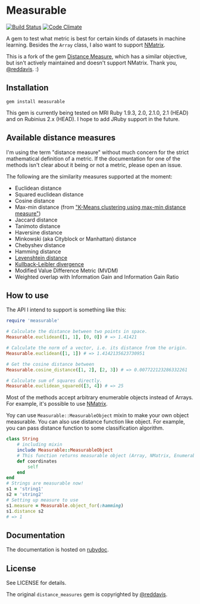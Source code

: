 # Measurable

[![Build Status](https://travis-ci.org/agarie/measurable.svg?branch=master)](https://travis-ci.org/agarie/measurable)
[![Code Climate](https://codeclimate.com/github/agarie/measurable.png)](https://codeclimate.com/github/agarie/measurable)

A gem to test what metric is best for certain kinds of datasets in machine
learning. Besides the `Array` class, I also want to support
[NMatrix](http://github.com/sciruby/nmatrix).

This is a fork of the gem [Distance Measure](https://github.com/reddavis/Distance-Measures),
which has a similar objective, but isn't actively maintained and doesn't support
NMatrix. Thank you, [@reddavis][reddavis]. :)

## Installation

`gem install measurable`

This gem is currently being tested on MRI Ruby 1.9.3, 2.0, 2.1.0, 2.1 (HEAD) and on Rubinius 2.x (HEAD). I hope to add JRuby support in the future.

## Available distance measures

I'm using the term "distance measure" without much concern for the strict
mathematical definition of a metric. If the documentation for one of the
methods isn't clear about it being or not a metric, please open an issue.

The following are the similarity measures supported at the moment:

- Euclidean distance
- Squared euclidean distance
- Cosine distance
- Max-min distance (from ["K-Means clustering using max-min distance measure"][maxmin])
- Jaccard distance
- Tanimoto distance
- Haversine distance
- Minkowski (aka Cityblock or Manhattan) distance
- Chebyshev distance
- Hamming distance
- [Levenshtein distance](http://en.wikipedia.org/wiki/Levenshtein_distance)
- [Kullback-Leibler divergence](http://en.wikipedia.org/wiki/Kullback%E2%80%93Leibler_divergence)
- Modified Value Difference Metric (MVDM)
- Weighted overlap with Information Gain and Information Gain Ratio

## How to use

The API I intend to support is something like this:

```ruby
require 'measurable'

# Calculate the distance between two points in space.
Measurable.euclidean([1, 1], [0, 0]) # => 1.41421

# Calculate the norm of a vector, i.e. its distance from the origin.
Measurable.euclidean([1, 1]) # => 1.4142135623730951

# Get the cosine distance between
Measurable.cosine_distance([1, 2], [2, 3]) # => 0.007722123286332261

# Calculate sum of squares directly.
Measurable.euclidean_squared([3, 4]) # => 25
```

Most of the methods accept arbitrary enumerable objects instead of Arrays. For example, it's possible to use [NMatrix](https://github.com/sciruby/nmatrix).

Yoy can use `Measurable::MeasurableObject` mixin to make your own object measurable.
You can also use distance function like object. For example, you can pass distance function to some classification algorithm.

```ruby
class String
	# including mixin
	include Measurable::MeasurableObject
	# This function returns measurable object (Array, NMatrix, Enumerable, e.t.c)
	def coordinates
		self
	end
end
# Strings are measurable now!
s1 = 'string1'
s2 = 'string2'
# Setting up measure to use
s1.measure = Measurable.object_for(:hamming)
s1.distance s2
# => 1
```

## Documentation

The documentation is hosted on [rubydoc](http://www.rubydoc.info/github/agarie/measurable).

## License

See LICENSE for details.

The original `distance_measures` gem is copyrighted by [@reddavis][reddavis].

[maxmin]: http://ieeexplore.ieee.org/stamp/stamp.jsp?arnumber=05156398
[reddavis]: (https://github.com/reddavis)
